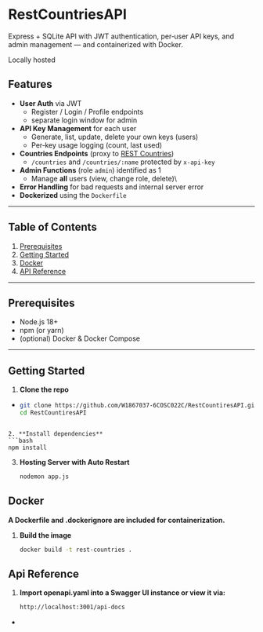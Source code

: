 # RestCountriesAPI

Express + SQLite API with JWT authentication, per‑user API keys, and admin management — and containerized with Docker.

Locally hosted

## Features

- **User Auth** via JWT
  - Register / Login / Profile endpoints
  - separate login window for admin
- **API Key Management** for each user
  - Generate, list, update, delete your own keys (users)
  - Per‑key usage logging (count, last used)
- **Countries Endpoints** (proxy to [REST Countries](https://restcountries.com))
  - `/countries` and `/countries/:name` protected by `x-api-key`
- **Admin Functions** (role `admin`) identified as 1
  - Manage **all** users (view, change role, delete)\
- **Error Handling** for bad requests and internal server error
- **Dockerized** using the `Dockerfile`

---

## Table of Contents

1. [Prerequisites](#prerequisites)
2. [Getting Started](#getting-started)
3. [Docker](#docker)
4. [API Reference](#api-reference)

---

## Prerequisites

- Node.js 18+
- npm (or yarn)
- (optional) Docker & Docker Compose

---

## Getting Started

1. **Clone the repo**

- ```bash
  git clone https://github.com/W1867037-6COSC022C/RestCountiresAPI.git
  cd RestCountiresAPI
  ```

````

2. **Install dependencies**
```bash
npm install
````

3. **Hosting Server with Auto Restart**
   ```bash
   nodemon app.js
   ```

## Docker

**A Dockerfile and .dockerignore are included for containerization.**

1. **Build the image**

   ```bash
   docker build -t rest-countries .

   ```

## Api Reference

1. **Import openapi.yaml into a Swagger UI instance or view it via:**
   ```bash
   http://localhost:3001/api-docs
   ```

-
